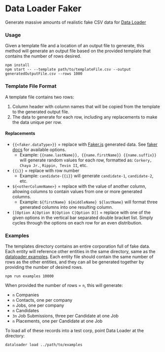 # Data Loader Faker

Generate massive amounts of realistic fake CSV data for [Data Loader](https://github.com/bullhorn/dataloader)

### Usage

Given a template file and a location of an output file to generate, this method will generate
 an output file based on the provided template that contains the number of rows desired. 

```
npm install
npm start -- --template path/to/templateFile.csv --output generatedOutputFile.csv --rows 1000
```

### Template File Format

A template file contains two rows:
 1. Column header with column names that will be copied from the template to the generated output file.
 2. The data to generate for each row, including any replacements to make the data unique per row.

#### Replacements

 - `{{<faker.dataType>}}` = replace with [Faker.js](https://github.com/marak/Faker.js/) generated data. 
     See [faker docs](http://marak.github.io/faker.js/#toc9__anchor) for available options.
     - Example: `{{name.lastName}}, {{name.firstName}} {{name.suffix}}` will generate random values for each row,
       formatted as: `Corkery, Chaya Jr.`, `Rippin, Tevin II`, etc.
 - `{{i}}` = replace with row number
     - Example: `candidate-{{i}}` will generate `candidate-1`, `candidate-2`, etc.
 - `${<otherColumnName>}` = replace with the value of another column, allowing columns to contain values 
     from one or more generated columns.
     - Example: `${firstName} ${middleName} ${lastName}` will format three generated columns into one resulting column.
 - `[[Option A|Option B|Option C|Option D]]` = replace with one of the given options in the vertical bar 
     separated double bracket list. Simply cycles through the options on each row for an even distribution.
     
### Examples

The templates directory contains an entire corporation full of fake data. Each entity will reference other entities in
the same directory, same as the [dataloader examples](https://github.com/bullhorn/dataloader/tree/master/examples).
Each entity file should contain the same number of rows as the other entities, and they can all be generated together
by providing the number of desired rows.

```
npm run examples 10000
```

When provided the number of rows = `n`, this will generate:

 - `n` Companies
 - `n` Contacts, one per company
 - `n` Jobs, one per company
 - `n` Candidates
 - `3n` Job Submissions, three per Candidate at one Job
 - `n` Placements, one per Candidate at one Job 

To load all of these records into a test corp, point Data Loader at the directory:

```
dataloader load ../path/to/examples
```
